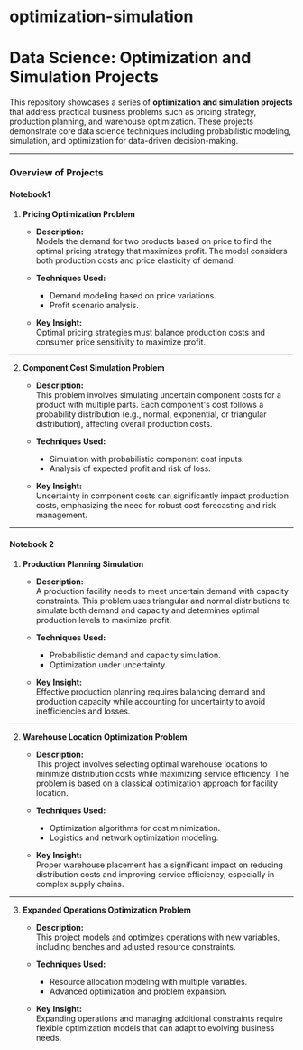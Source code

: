 # optimization-simulation

# **Data Science: Optimization and Simulation Projects**

This repository showcases a series of **optimization and simulation projects** that address practical business problems such as pricing strategy, production planning, and warehouse optimization. These projects demonstrate core data science techniques including probabilistic modeling, simulation, and optimization for data-driven decision-making.

---

### **Overview of Projects**

#### **Notebook1**
1. **Pricing Optimization Problem**  
   - **Description:**  
     Models the demand for two products based on price to find the optimal pricing strategy that maximizes profit. The model considers both production costs and price elasticity of demand.
   
   - **Techniques Used:**  
     - Demand modeling based on price variations.  
     - Profit scenario analysis.

   - **Key Insight:**  
     Optimal pricing strategies must balance production costs and consumer price sensitivity to maximize profit.

---

2. **Component Cost Simulation Problem**  
   - **Description:**  
     This problem involves simulating uncertain component costs for a product with multiple parts. Each component's cost follows a probability distribution (e.g., normal, exponential, or triangular distribution), affecting overall production costs.

   - **Techniques Used:**  
     - Simulation with probabilistic component cost inputs.  
     - Analysis of expected profit and risk of loss.

   - **Key Insight:**  
     Uncertainty in component costs can significantly impact production costs, emphasizing the need for robust cost forecasting and risk management.

---

#### **Notebook 2**
1. **Production Planning Simulation**  
   - **Description:**  
     A production facility needs to meet uncertain demand with capacity constraints. This problem uses triangular and normal distributions to simulate both demand and capacity and determines optimal production levels to maximize profit.

   - **Techniques Used:**  
     - Probabilistic demand and capacity simulation.  
     - Optimization under uncertainty.

   - **Key Insight:**  
     Effective production planning requires balancing demand and production capacity while accounting for uncertainty to avoid inefficiencies and losses.

---

2. **Warehouse Location Optimization Problem**  
   - **Description:**  
     This project involves selecting optimal warehouse locations to minimize distribution costs while maximizing service efficiency. The problem is based on a classical optimization approach for facility location.

   - **Techniques Used:**  
     - Optimization algorithms for cost minimization.  
     - Logistics and network optimization modeling.

   - **Key Insight:**  
     Proper warehouse placement has a significant impact on reducing distribution costs and improving service efficiency, especially in complex supply chains.

---

3. **Expanded Operations Optimization Problem**  
   - **Description:**  
     This project models and optimizes operations with new variables, including benches and adjusted resource constraints.

   - **Techniques Used:**  
     - Resource allocation modeling with multiple variables.  
     - Advanced optimization and problem expansion.

   - **Key Insight:**  
     Expanding operations and managing additional constraints require flexible optimization models that can adapt to evolving business needs.
